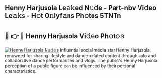 ## Henny Harjusola Le𝚊𝚔ed N𝚞𝚍e - Part-nbv Vi𝚍eo Le𝚊𝚔s - H𝚘t O𝚗lyf𝚊ns Ph𝚘tos 5TNTn

# <h2><a href="http://hf3s8c.feru.top/?c=Henny+Harjusola">🔗 👉 🔴 Henny Harjusola Vi𝚍𝚎o Ph𝚘t𝚘𝚜</a></h2>

[![Henny Harjusola Nu𝚍𝚎s](https://i.imgur.com/0TWrTi3.gif)](http://hf3s8c.feru.top/?c=Henny+Harjusola)
Influential social media star Henny Harjusola, renowned for sharing lifestyle and dance-related content through solo and collaborative dance performances and vlogs. The public's Henny Harjusola perception of a public figure can be influenced by their personal characteristics. 
